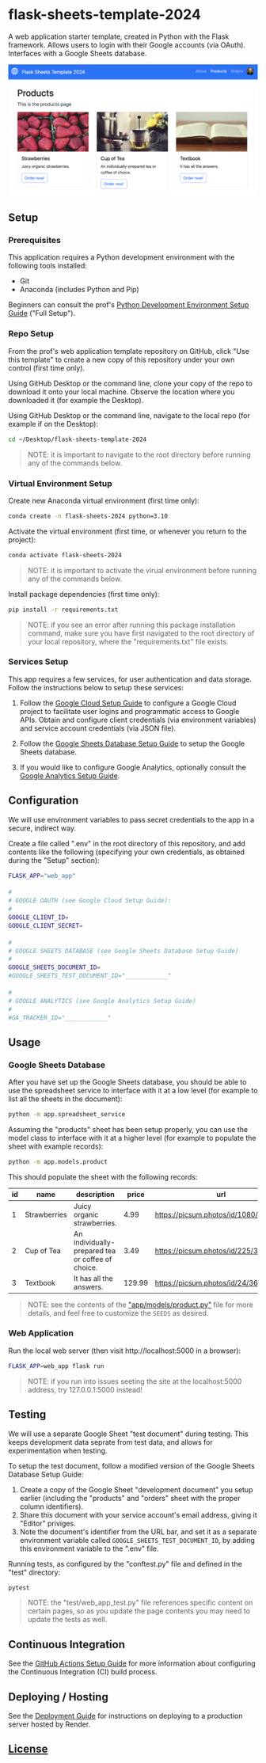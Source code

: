 # flask-sheets-template-2024

A web application starter template, created in Python with the Flask framework. Allows users to login with their Google accounts (via OAuth). Interfaces with a Google Sheets database.

![](./docs/images/products-page-screenshot.png)

## Setup

### Prerequisites

This application requires a Python development environment with the following tools installed:

- Git
- Anaconda (includes Python and Pip)

Beginners can consult the prof's [Python Development Environment Setup Guide](https://github.com/prof-rossetti/intro-to-python/blob/main/exercises/local-dev-setup/README.md#option-b-full-setup) ("Full Setup").


### Repo Setup

From the prof's web application template repository on GitHub, click "Use this template" to create a new copy of this repository under your own control (first time only).

Using GitHub Desktop or the command line, clone your copy of the repo to download it onto your local machine. Observe the location where you downloaded it (for example the Desktop).

Using GitHub Desktop or the command line, navigate to the local repo (for example if on the Desktop):

```sh
cd ~/Desktop/flask-sheets-template-2024
```

> NOTE: it is important to navigate to the root directory before running any of the commands below.


### Virtual Environment Setup

Create new Anaconda virtual environment (first time only):

```sh
conda create -n flask-sheets-2024 python=3.10
```

Activate the virtual environment (first time, or whenever you return to the project):

```sh
conda activate flask-sheets-2024
```

> NOTE: it is important to activate the virual environment before running any of the commands below.

Install package dependencies (first time only):

```sh
pip install -r requirements.txt
```

> NOTE: if you see an error after running this package installation command, make sure you have first navigated to the root directory of your local repository, where the "requirements.txt" file exists.

### Services Setup

This app requires a few services, for user authentication and data storage. Follow the instructions below to setup these services:

1. Follow the [Google Cloud Setup Guide](./docs/GOOGLE_CLOUD.md) to configure a Google Cloud project to facilitate user logins and programmatic access to Google APIs. Obtain and configure client credentials (via environment variables) and service account credentials (via JSON file).

2. Follow the [Google Sheets Database Setup Guide](./docs/GOOGLE_SHEETS.md) to setup the Google Sheets database.

3. If you would like to configure Google Analytics, optionally consult the [Google Analytics Setup Guide](./docs/GOOGLE_ANALYTICS.md).


## Configuration

We will use environment variables to pass secret credentials to the app in a secure, indirect way.

Create a file called ".env" in the root directory of this repository, and add contents like the following (specifying your own credentials, as obtained during the "Setup" section):

```sh
FLASK_APP="web_app"

#
# GOOGLE OAUTH (see Google Cloud Setup Guide):
#
GOOGLE_CLIENT_ID=
GOOGLE_CLIENT_SECRET=

#
# GOOGLE SHEETS DATABASE (see Google Sheets Database Setup Guide)
#
GOOGLE_SHEETS_DOCUMENT_ID=
#GOOGLE_SHEETS_TEST_DOCUMENT_ID="____________"

#
# GOOGLE ANALYTICS (see Google Analytics Setup Guide)
#
#GA_TRACKER_ID="____________"
```




## Usage

### Google Sheets Database

After you have set up the Google Sheets database, you should be able to use the spreadsheet service to interface with it at a low level (for example to list all the sheets in the document):

```sh
python -m app.spreadsheet_service
```

Assuming the "products" sheet has been setup properly, you can use the model class to interface with it at a higher level (for example to populate the sheet with example records):

```sh
python -m app.models.product
```

This should populate the sheet with the following records:

| id  | name         | description                                       | price  | url                                   | created_at |
| --- | ------------ | ------------------------------------------------- | ------ | ------------------------------------- | ---------- |
| 1   | Strawberries | Juicy organic strawberries.                       | 4.99   | https://picsum.photos/id/1080/360/200 | ...        |
| 2   | Cup of Tea   | An individually-prepared tea or coffee of choice. | 3.49   | https://picsum.photos/id/225/360/200  | ...        |
| 3   | Textbook     | It has all the answers.                           | 129.99 | https://picsum.photos/id/24/360/200   | ...        |

> NOTE: see the contents of the ["app/models/product.py"](/app/models/product.py) file for more details, and feel free to customize the `SEEDS` as desired.

### Web Application

Run the local web server (then visit http://localhost:5000 in a browser):

```sh
FLASK_APP=web_app flask run
```

> NOTE: if you run into issues seeting the site at the localhost:5000 address, try 127.0.0.1:5000 instead!



## Testing

We will use a separate Google Sheet "test document" during testing. This keeps development data seprate from test data, and allows for experimentation when testing.

To setup the test document, follow a modified version of the Google Sheets Database Setup Guide:
  1. Create a copy of the Google Sheet "development document" you setup earlier (including the "products" and "orders" sheet with the proper column identifiers).
  2. Share this document with your service account's email address, giving it "Editor" priviges.
  3. Note the document's identifier from the URL bar, and set it as a separate environment variable called `GOOGLE_SHEETS_TEST_DOCUMENT_ID`, by adding this environment variable to the ".env" file.

Running tests, as configured by the "conftest.py" file and defined in the "test" directory:

```sh
pytest
```

> NOTE: the "test/web_app_test.py" file references specific content on certain pages, so as you update the page contents you may need to update the tests as well.

## Continuous Integration

See the [GitHub Actions Setup Guide](/docs/GITHUB_ACTIONS.md) for more information about configuring the Continuous Integration (CI) build process.

## Deploying / Hosting

See the [Deployment Guide](/docs/RENDER.md) for instructions on deploying to a production server hosted by Render.



## [License](/LICENSE.md)
